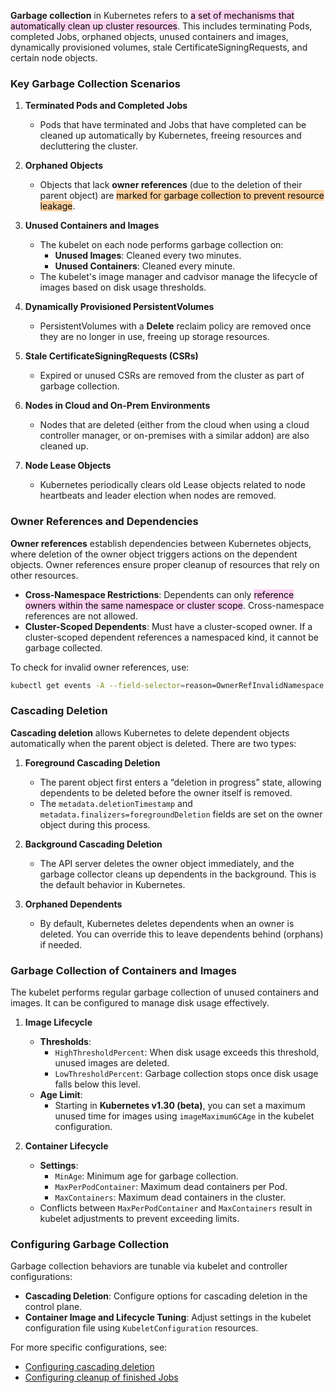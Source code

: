 
**Garbage collection** in Kubernetes refers to <mark style="background: #FFB8EBA6;">a set of mechanisms that automatically clean up cluster resources</mark>. This includes terminating Pods, completed Jobs, orphaned objects, unused containers and images, dynamically provisioned volumes, stale CertificateSigningRequests, and certain node objects.

### Key Garbage Collection Scenarios

1. **Terminated Pods and Completed Jobs**
   - Pods that have terminated and Jobs that have completed can be cleaned up automatically by Kubernetes, freeing resources and decluttering the cluster.

2. **Orphaned Objects**
   - Objects that lack **owner references** (due to the deletion of their parent object) are <mark style="background: #FFB86CA6;">marked for garbage collection to prevent resource leakage</mark>.
   
3. **Unused Containers and Images**
   - The kubelet on each node performs garbage collection on:
     - **Unused Images**: Cleaned every two minutes.
     - **Unused Containers**: Cleaned every minute.
   - The kubelet's image manager and cadvisor manage the lifecycle of images based on disk usage thresholds.

4. **Dynamically Provisioned PersistentVolumes**
   - PersistentVolumes with a **Delete** reclaim policy are removed once they are no longer in use, freeing up storage resources.

5. **Stale CertificateSigningRequests (CSRs)**
   - Expired or unused CSRs are removed from the cluster as part of garbage collection.

6. **Nodes in Cloud and On-Prem Environments**
   - Nodes that are deleted (either from the cloud when using a cloud controller manager, or on-premises with a similar addon) are also cleaned up.

7. **Node Lease Objects**
   - Kubernetes periodically clears old Lease objects related to node heartbeats and leader election when nodes are removed.

### Owner References and Dependencies

**Owner references** establish dependencies between Kubernetes objects, where deletion of the owner object triggers actions on the dependent objects. Owner references ensure proper cleanup of resources that rely on other resources.

- **Cross-Namespace Restrictions**: Dependents can only <mark style="background: #FFB8EBA6;">reference owners within the same namespace or cluster scope</mark>. Cross-namespace references are not allowed.
- **Cluster-Scoped Dependents**: Must have a cluster-scoped owner. If a cluster-scoped dependent references a namespaced kind, it cannot be garbage collected.

To check for invalid owner references, use:
```bash
kubectl get events -A --field-selector=reason=OwnerRefInvalidNamespace
```

### Cascading Deletion

**Cascading deletion** allows Kubernetes to delete dependent objects automatically when the parent object is deleted. There are two types:

1. **Foreground Cascading Deletion**
   - The parent object first enters a “deletion in progress” state, allowing dependents to be deleted before the owner itself is removed. 
   - The `metadata.deletionTimestamp` and `metadata.finalizers=foregroundDeletion` fields are set on the owner object during this process.

2. **Background Cascading Deletion**
   - The API server deletes the owner object immediately, and the garbage collector cleans up dependents in the background. This is the default behavior in Kubernetes.

3. **Orphaned Dependents**
   - By default, Kubernetes deletes dependents when an owner is deleted. You can override this to leave dependents behind (orphans) if needed.

### Garbage Collection of Containers and Images

The kubelet performs regular garbage collection of unused containers and images. It can be configured to manage disk usage effectively.

1. **Image Lifecycle**
   - **Thresholds**:
     - `HighThresholdPercent`: When disk usage exceeds this threshold, unused images are deleted.
     - `LowThresholdPercent`: Garbage collection stops once disk usage falls below this level.
   - **Age Limit**:
     - Starting in **Kubernetes v1.30 (beta)**, you can set a maximum unused time for images using `imageMaximumGCAge` in the kubelet configuration.

2. **Container Lifecycle**
   - **Settings**:
     - `MinAge`: Minimum age for garbage collection.
     - `MaxPerPodContainer`: Maximum dead containers per Pod.
     - `MaxContainers`: Maximum dead containers in the cluster.
   - Conflicts between `MaxPerPodContainer` and `MaxContainers` result in kubelet adjustments to prevent exceeding limits.

### Configuring Garbage Collection

Garbage collection behaviors are tunable via kubelet and controller configurations:

- **Cascading Deletion**: Configure options for cascading deletion in the control plane.
- **Container Image and Lifecycle Tuning**: Adjust settings in the kubelet configuration file using `KubeletConfiguration` resources.

For more specific configurations, see:
- [Configuring cascading deletion](https://kubernetes.io/docs/concepts/workloads/controllers/garbage-collection/)
- [Configuring cleanup of finished Jobs](https://kubernetes.io/docs/concepts/workloads/controllers/ttlafterfinished/)
